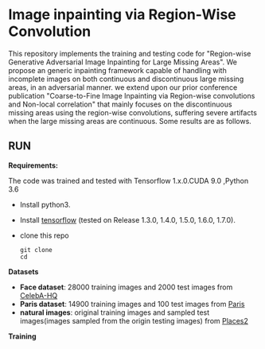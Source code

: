 # Image inpainting via Region-Wise Convolution 
This repository implements the training and testing code for "Region-wise Generative Adversarial Image Inpainting for Large Missing Areas". We propose an generic inpainting framework capable of handling with incomplete images on both continuous and discontinuous large missing areas, in an adversarial manner. we extend upon our prior conference publication "Coarse-to-Fine Image Inpainting via Region-wise convolutions and Non-local correlation" that mainly focuses on the discontinuous missing areas using the region-wise convolutions, suffering severe artifacts when the large missing areas are continuous. Some results are as follows. 
## RUN

**Requirements:**

The code was trained and tested with Tensorflow 1.x.0.CUDA 9.0 ,Python 3.6 

- Install python3.

- Install [tensorflow](https://www.tensorflow.org/install/) (tested on Release 1.3.0, 1.4.0, 1.5.0, 1.6.0, 1.7.0).

- clone this repo

  ```
  git clone
  cd
  ```

**Datasets**

- **Face dataset**: 28000 training images and 2000 test images from [CelebA-HQ](https://drive.google.com/drive/folders/0B7EVK8r0v71peklHb0pGdDl6R28)
- **Paris dataset**: 14900 training images and 100 test images from [Paris](https://github.com/pathak22/context-encoder)
- **natural images**: original training images and sampled test images(images sampled from the origin testing images) from [Places2](http://places2.csail.mit.edu/)

**Training**
